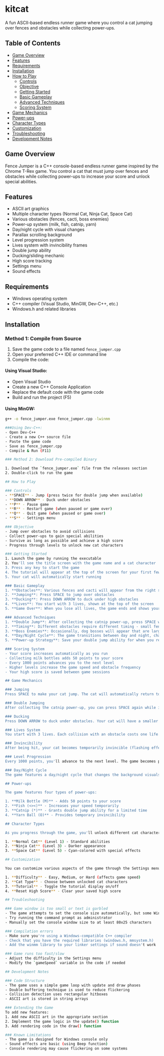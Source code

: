 # kitcat

A fun ASCII-based endless runner game where you control a cat jumping over fences and obstacles while collecting power-ups.

## Table of Contents
- [Game Overview](#game-overview)
- [Features](#features)
- [Requirements](#requirements)
- [Installation](#installation)
- [How to Play](#how-to-play)
  - [Controls](#controls)
  - [Objective](#objective)
  - [Getting Started](#getting-started)
  - [Basic Gameplay](#basic-gameplay)
  - [Advanced Techniques](#advanced-techniques)
  - [Scoring System](#scoring-system)
- [Game Mechanics](#game-mechanics)
- [Power-ups](#power-ups)
- [Character Types](#character-types)
- [Customization](#customization)
- [Troubleshooting](#troubleshooting)
- [Development Notes](#development-notes)

## Game Overview

Fence Jumper is a C++ console-based endless runner game inspired by the Chrome T-Rex game. You control a cat that must jump over fences and obstacles while collecting power-ups to increase your score and unlock special abilities.

## Features

- ASCII art graphics
- Multiple character types (Normal Cat, Ninja Cat, Space Cat)
- Various obstacles (fences, cacti, boss enemies)
- Power-up system (milk, fish, catnip, yarn)
- Day/night cycle with visual changes
- Parallax scrolling background
- Level progression system
- Lives system with invincibility frames
- Double jump ability
- Ducking/sliding mechanic
- High score tracking
- Settings menu
- Sound effects

## Requirements

- Windows operating system
- C++ compiler (Visual Studio, MinGW, Dev-C++, etc.)
- Windows.h and related libraries

## Installation

### Method 1: Compile from Source

1. Save the game code to a file named `fence_jumper.cpp`
2. Open your preferred C++ IDE or command line
3. Compile the code:

#### Using Visual Studio:
- Open Visual Studio
- Create a new C++ Console Application
- Replace the default code with the game code
- Build and run the project (F5)

#### Using MinGW:
```bash
g++ -o fence_jumper.exe fence_jumper.cpp -lwinmm

###Using Dev-C++:
- Open Dev-C++
- Create a new C++ source file
- Paste the game code
- Save as fence_jumper.cpp
- Compile & Run (F11)

### Method 2: Download Pre-compiled Binary

1. Download the `fence_jumper.exe` file from the releases section
2. Double-click to run the game

## How to Play

### Controls
- **SPACE** - Jump (press twice for double jump when available)
- **DOWN ARROW** - Duck under obstacles
- **P** - Pause game
- **R** - Restart game (when paused or game over)
- **Q** - Quit game (when paused or game over)
- **S** - Settings menu

### Objective
- Jump over obstacles to avoid collisions
- Collect power-ups to gain special abilities
- Survive as long as possible and achieve a high score
- Progress through levels to unlock new cat characters

### Getting Started
1. Launch the game by running the executable
2. You'll see the title screen with the game name and a cat character
3. Press any key to start the game
4. The tutorial will appear at the top of the screen for your first few games
5. Your cat will automatically start running

### Basic Gameplay
1. **Obstacles**: Various fences and cacti will appear from the right side of the screen
2. **Jumping**: Press SPACE to jump over obstacles
3. **Ducking**: Press DOWN ARROW to duck under high obstacles
4. **Lives**: You start with 3 lives, shown at the top of the screen
5. **Game Over**: When you lose all lives, the game ends and shows your final score

### Advanced Techniques
1. **Double Jump**: After collecting the catnip power-up, press SPACE while in mid-air to perform a second jump
2. **Timing**: Different obstacles require different timing - small fences need a quick jump, while larger ones require jumping earlier
3. **Boss Enemies**: Occasionally, dog bosses will appear that are larger and move faster than regular obstacles
4. **Day/Night Cycle**: The game transitions between day and night, changing the visuals but not affecting gameplay
5. **Power-up Strategy**: Save your double jump ability for when you really need it, especially when multiple obstacles appear in sequence

### Scoring System
- Your score increases automatically as you run
- Collecting milk bottles adds 50 points to your score
- Every 1000 points advances you to the next level
- Higher levels increase the game speed and obstacle frequency
- Your high score is saved between game sessions

## Game Mechanics

### Jumping
Press SPACE to make your cat jump. The cat will automatically return to the ground after reaching the peak of its jump.

### Double Jumping
After collecting the catnip power-up, you can press SPACE again while in mid-air to perform a double jump.

### Ducking
Press DOWN ARROW to duck under obstacles. Your cat will have a smaller hitbox while ducking.

### Lives System
You start with 3 lives. Each collision with an obstacle costs one life. After losing all lives, the game ends.

### Invincibility
After being hit, your cat becomes temporarily invincible (flashing effect). You can also gain invincibility by collecting the yarn power-up.

### Level Progression
Every 1000 points, you'll advance to the next level. The game becomes progressively harder with each level, but you'll unlock new cat characters at levels 3 and 5.

### Day/Night Cycle
The game features a day/night cycle that changes the background visuals. During night time, stars appear in the sky.

## Power-ups

The game features four types of power-ups:

1. **Milk Bottle (M)** - Adds 50 points to your score
2. **Fish (<><)** - Increases your speed temporarily
3. **Catnip (*)** - Grants double jump ability for a limited time
4. **Yarn Ball (O)** - Provides temporary invincibility

## Character Types

As you progress through the game, you'll unlock different cat characters:

1. **Normal Cat** (Level 1) - Standard abilities
2. **Ninja Cat** (Level 3) - Darker appearance
3. **Space Cat** (Level 5) - Cyan-colored with special effects

## Customization

You can customize various aspects of the game through the Settings menu (press S):

1. **Difficulty** - Easy, Medium, or Hard (affects game speed)
2. **Cat Type** - Choose between unlocked cat characters
3. **Tutorial** - Toggle the tutorial display on/off
4. **Reset High Score** - Clear your saved high score

## Troubleshooting

### Game window is too small or text is garbled
- The game attempts to set the console size automatically, but some Windows configurations may prevent this
- Try running the command prompt as administrator
- Manually set the console window size to at least 80x25 characters

### Compilation errors
- Make sure you're using a Windows-compatible C++ compiler
- Check that you have the required libraries (windows.h, mmsystem.h)
- Add the winmm library to your linker settings if sound doesn't work

### Game runs too fast/slow
- Adjust the difficulty in the Settings menu
- Modify the `gameSpeed` variable in the code if needed

## Development Notes

### Code Structure
- The game uses a simple game loop with update and draw phases
- Double buffering technique is used to reduce flickering
- Collision detection uses rectangular hitboxes
- ASCII art is stored in string arrays

### Extending the Game
To add new features:
1. Add new ASCII art in the appropriate section
2. Implement the game logic in the update() function
3. Add rendering code in the draw() function

### Known Limitations
- The game is designed for Windows console only
- Sound effects are basic (using Beep function)
- Console rendering may cause flickering on some systems
